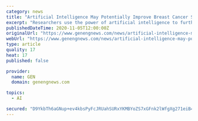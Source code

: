 ```yaml
---
category: news
title: "Artificial Intelligence May Potentially Improve Breast Cancer Screening"
excerpt: "Researchers use the power of artificial intelligence to further improve breast cancer screening mammograms, which may lead to improved detection."
publishedDateTime: 2020-11-05T12:00:00Z
originalUrl: "https://www.genengnews.com/news/artificial-intelligence-may-potentially-improve-breast-cancer-screening/"
webUrl: "https://www.genengnews.com/news/artificial-intelligence-may-potentially-improve-breast-cancer-screening/"
type: article
quality: 17
heat: 17
published: false

provider:
  name: GEN
  domain: genengnews.com

topics:
  - AI

secured: "D9YkbTh6aGNup+ev4kbsPyFcJRUahSURxYKMBYoZS7xGFnk2lWfgXg271eiB4aJpSmI87+ClPg4e5VRHUgULSm1RVA6bu+7mRrGGyjN+oldAD4aWs97PQ8ijVQjXlTlLZwekvyIFTAI82wmTcFw7YxPzhtedG6LFfUwsELKF8TL74viPZ6nnpCCDBIFtyT+4L9RSclWAodCmM43OWUQ39RgSx4dE4aOvNnr/ZSfXtf9nj6jLlQ54WflKEEDWiA7NAMY1uB9mlJcBxVXUtIfzPJcA8n6MTJfIYbr8FNiSxDIu3B1Y/rxyho24e/99wQOiVu4wsTC/3i5WdU/PtVnukiXVV2aniJVkX8Chm3LBgbk=;QwkeA3STScCnT9qdVWGY1g=="
---
```


